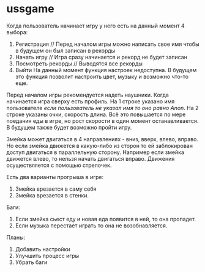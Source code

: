 # ussgame
Когда пользователь начинает игру у него есть на данный момент 4 выбора:
1. Регистрация // Перед началом игры можно написать свое имя чтобы в будущем он был записан в рекорды
2. Начать игру // Игра сразу начинается и рекорд не будет записан
3. Посмотреть рекорды // Выводятся все рекорды
4. Выйти
На данный момент функция настроек недоступна. В будущем это функция позволит настроить цвет,  музыку и возможно что-то еще.

Перед началом игры рекомендуется надеть наушники.
Когда начинается игра сверху есть профиль. На 1 строке указано имя пользователе *если пользователь не указал имя то оно равно Anon*.
На 2 строке указаны очки, скорость длина. Всё это повышается по мере поедания еды в игре, но рост скорости в один момент останавливается.
В будущем также будет возможно пройти игру.

Змейка может двигаться в 4 направлениях - вниз, вверх, влево, вправо. Но если змейка движется в какую-либо из сторон то ей заблокирован доступ двигаться в параллельную сторону.
Например если змейка движется влево, то нельзя начать двигаться вправо. 
Движения осуществляется с помощью стрелочек. 

Есть два варианты прогрыша в игре:
1. Змейка врезается в саму себя
2. Змейка врезается в стенки. 

Баги:
1. Если змейка сьест еду и новая еда появится в ней, то она пропадет.
2. Если музыка перестает играть то она не возобнавляется.

Планы:
1. Добавить настройки
2. Улучшить процесс игры
3. Убрать баги
